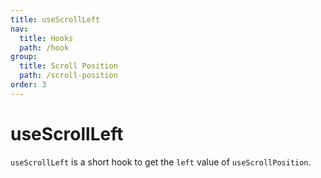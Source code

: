 ```yaml
---
title: useScrollLeft
nav:
  title: Hooks
  path: /hook
group:
  title: Scroll Position
  path: /scroll-position
order: 3
---
```


# useScrollLeft

`useScrollLeft` is a short hook to get the `left` value of `useScrollPosition`.